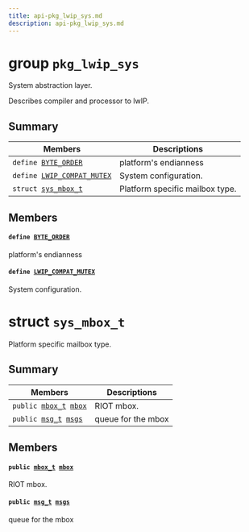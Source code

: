 ```yaml
---
title: api-pkg_lwip_sys.md
description: api-pkg_lwip_sys.md
---
```

# group `pkg_lwip_sys` 

System abstraction layer.

Describes compiler and processor to lwIP.

## Summary

 Members                        | Descriptions                                
--------------------------------|---------------------------------------------
`define `[`BYTE_ORDER`](#group__pkg__lwip__sys_1ga1771b7fb65ee640524d0052f229768c3)            | platform's endianness
`define `[`LWIP_COMPAT_MUTEX`](#group__pkg__lwip__sys_1ga7bada49634cd3b28b28bdcedd763a1e6)            | System configuration.
`struct `[`sys_mbox_t`](#structsys__mbox__t) | Platform specific mailbox type.

## Members

#### `define `[`BYTE_ORDER`](#group__pkg__lwip__sys_1ga1771b7fb65ee640524d0052f229768c3) 

platform's endianness

#### `define `[`LWIP_COMPAT_MUTEX`](#group__pkg__lwip__sys_1ga7bada49634cd3b28b28bdcedd763a1e6) 

System configuration.

# struct `sys_mbox_t` 

Platform specific mailbox type.

## Summary

 Members                        | Descriptions                                
--------------------------------|---------------------------------------------
`public `[`mbox_t`](./doc/starlight-docs/src/content/docs/apidoc/api-core_mbox.md#structmbox__t)` `[`mbox`](#structsys__mbox__t_1acfaa94fc44bd86f6c2e6eae07869f320) | RIOT mbox.
`public `[`msg_t`](./doc/starlight-docs/src/content/docs/apidoc/api-core_msg.md#structmsg__t)` `[`msgs`](#structsys__mbox__t_1a042dc0ed07d0faf9779611efa927632f) | queue for the mbox

## Members

#### `public `[`mbox_t`](./doc/starlight-docs/src/content/docs/apidoc/api-core_mbox.md#structmbox__t)` `[`mbox`](#structsys__mbox__t_1acfaa94fc44bd86f6c2e6eae07869f320) 

RIOT mbox.

#### `public `[`msg_t`](./doc/starlight-docs/src/content/docs/apidoc/api-core_msg.md#structmsg__t)` `[`msgs`](#structsys__mbox__t_1a042dc0ed07d0faf9779611efa927632f) 

queue for the mbox

